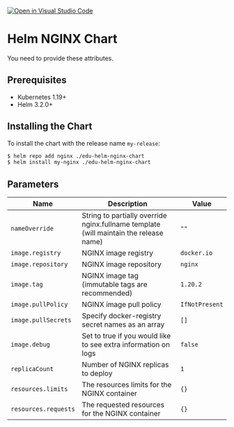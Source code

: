 [![Open in Visual Studio Code](https://classroom.github.com/assets/open-in-vscode-c66648af7eb3fe8bc4f294546bfd86ef473780cde1dea487d3c4ff354943c9ae.svg)](https://classroom.github.com/online_ide?assignment_repo_id=7601564&assignment_repo_type=AssignmentRepo)
# Helm NGINX Chart

You need to provide these attributes.

## Prerequisites

- Kubernetes 1.19+
- Helm 3.2.0+

## Installing the Chart

To install the chart with the release name `my-release`:

```bash
$ helm repo add nginx ./edu-helm-nginx-chart
$ helm install my-nginx ./edu-helm-nginx-chart
```

## Parameters

| Name                 | Description                                                                           | Value          |
|----------------------|---------------------------------------------------------------------------------------|----------------|
| `nameOverride`       | String to partially override nginx.fullname template (will maintain the release name) | `""`           |
| `image.registry`     | NGINX image registry                                                                  | `docker.io`    |
| `image.repository`   | NGINX image repository                                                                | `nginx`        |
| `image.tag`          | NGINX image tag (immutable tags are recommended)                                      | `1.20.2`       |
| `image.pullPolicy`   | NGINX image pull policy                                                               | `IfNotPresent` |
| `image.pullSecrets`  | Specify docker-registry secret names as an array                                      | `[]`           |
| `image.debug`        | Set to true if you would like to see extra information on logs                        | `false`        |
| `replicaCount`       | Number of NGINX replicas to deploy                                                    | `1`            |
| `resources.limits`   | The resources limits for the NGINX container                                          | `{}`           |
| `resources.requests` | The requested resources for the NGINX container                                       | `{}`           |
